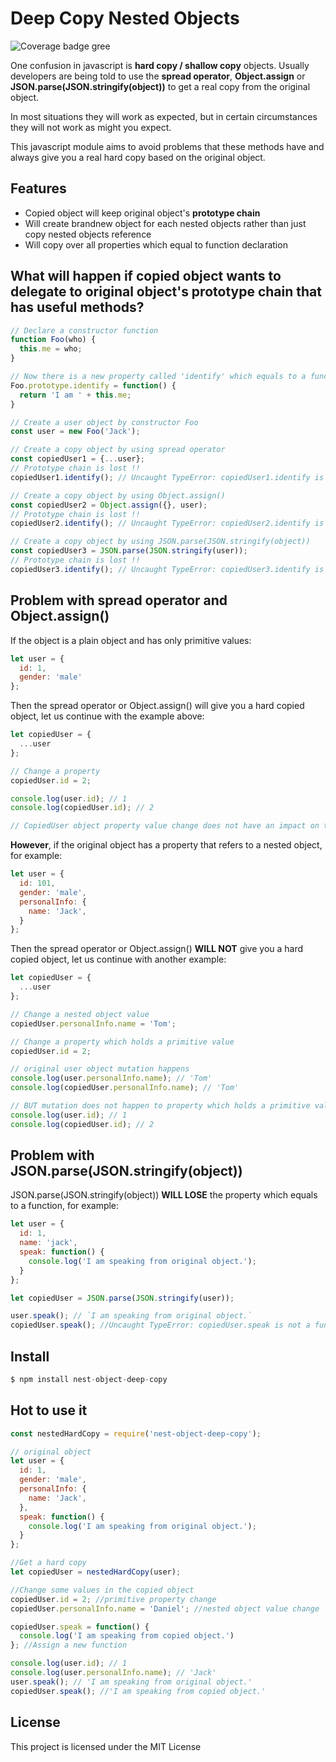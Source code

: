 # Deep Copy Nested Objects 

![Coverage badge gree][coverage-badge-green]

[coverage-badge-green]: https://img.shields.io/badge/Coverage-100%25-brightgreen.svg
[coverage-badge-yellow]: https://img.shields.io/badge/Coverage-100%25-yellow.svg
[coverage-badge-red]: https://img.shields.io/badge/Coverage-100%25-red.svg

One confusion in javascript is **hard copy / shallow copy** objects. Usually developers are being told to use the **spread operator**, **Object.assign** or **JSON.parse(JSON.stringify(object))** to get a real copy from the original object.

In most situations they will work as expected, but in certain circumstances they will not work as might you expect.

This javascript module aims to avoid problems that these methods have and always give you a real hard copy based on the original object.

## Features

- Copied object will keep original object's **prototype chain**
- Will create brandnew object for each nested objects rather than just copy nested objects reference
- Will copy over all properties which equal to function declaration

## What will happen if copied object wants to delegate to original object's prototype chain that has useful methods?

```javascript
// Declare a constructor function
function Foo(who) {
  this.me = who;
}

// Now there is a new property called 'identify' which equals to a function in prototype chain of any object being created by calling new Foo
Foo.prototype.identify = function() {
  return 'I am ' + this.me;
}

// Create a user object by constructor Foo
const user = new Foo('Jack');

// Create a copy object by using spread operator
const copiedUser1 = {...user};
// Prototype chain is lost !!
copiedUser1.identify(); // Uncaught TypeError: copiedUser1.identify is not a function

// Create a copy object by using Object.assign()
const copiedUser2 = Object.assign({}, user);
// Prototype chain is lost !!
copiedUser2.identify(); // Uncaught TypeError: copiedUser2.identify is not a function

// Create a copy object by using JSON.parse(JSON.stringify(object))
const copiedUser3 = JSON.parse(JSON.stringify(user));
// Prototype chain is lost !!
copiedUser3.identify(); // Uncaught TypeError: copiedUser3.identify is not a function

```


## Problem with spread operator and Object.assign()

If the object is a plain object and has only primitive values:

```javascript
let user = {
  id: 1,
  gender: 'male'
};
```

Then the spread operator or Object.assign() will give you a hard copied object, let us continue with the example above:

```javascript
let copiedUser = {
  ...user
};

// Change a property
copiedUser.id = 2;

console.log(user.id); // 1
console.log(copiedUser.id); // 2

// CopiedUser object property value change does not have an impact on the original user object
```

**However**, if the original object has a property that refers to a nested object, for example:

```javascript
let user = {
  id: 101,
  gender: 'male',
  personalInfo: {
    name: 'Jack',
  }
};
```

Then the spread operator or Object.assign() **WILL NOT** give you a hard copied object, let us continue with another example:

```javascript
let copiedUser = {
  ...user
};

// Change a nested object value
copiedUser.personalInfo.name = 'Tom';

// Change a property which holds a primitive value
copiedUser.id = 2;

// original user object mutation happens
console.log(user.personalInfo.name); // 'Tom'
console.log(copiedUser.personalInfo.name); // 'Tom'

// BUT mutation does not happen to property which holds a primitive value
console.log(user.id); // 1
console.log(copiedUser.id); // 2
```


## Problem with JSON.parse(JSON.stringify(object))

JSON.parse(JSON.stringify(object)) **WILL LOSE** the property which equals to a function, for example:

```javascript
let user = {
  id: 1,
  name: 'jack',
  speak: function() {
    console.log('I am speaking from original object.');
  }
};

let copiedUser = JSON.parse(JSON.stringify(user));

user.speak(); // `I am speaking from original object.`
copiedUser.speak(); //Uncaught TypeError: copiedUser.speak is not a function
```

## Install
```javascript
$ npm install nest-object-deep-copy
```

## Hot to use it
```javascript
const nestedHardCopy = require('nest-object-deep-copy');

// original object
let user = {
  id: 1,
  gender: 'male',
  personalInfo: {
    name: 'Jack',
  },
  speak: function() {
    console.log('I am speaking from original object.');
  }
};

//Get a hard copy
let copiedUser = nestedHardCopy(user);

//Change some values in the copied object
copiedUser.id = 2; //primitive property change
copiedUser.personalInfo.name = 'Daniel'; //nested object value change

copiedUser.speak = function() {
  console.log('I am speaking from copied object.')
}; //Assign a new function

console.log(user.id); // 1
console.log(user.personalInfo.name); // 'Jack'
user.speak(); // 'I am speaking from original object.'
copiedUser.speak(); //'I am speaking from copied object.'
```
## License

This project is licensed under the MIT License 
